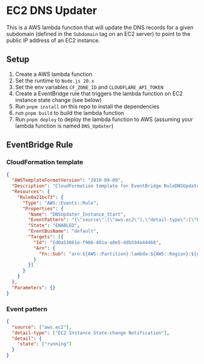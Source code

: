 # EC2 DNS Updater

This is a AWS lambda function that will update the DNS records for a given subdomain (defined in the `Subdomain` tag on an EC2 server) to point to the public IP address of an EC2 instance.

## Setup
1. Create a AWS lambda function
2. Set the runtime to `Node.js 20.x`
3. Set the env variables `CF_ZONE_ID` and `CLOUDFLARE_API_TOKEN`
4. Create a EventBridge rule that triggers the lambda function on EC2 instance state change (see below)
5. Run `pnpm install` on this repo to install the dependencies
6. run `pnpm build` to build the lambda function
7. Run `pnpm deploy` to deploy the lambda function to AWS (assuming your lambda function is named `DNS_Updater`)


## EventBridge Rule
### CloudFormation template
```json
{
  "AWSTemplateFormatVersion": "2010-09-09",
  "Description": "CloudFormation template for EventBridge RuleDNSUpdater_Instance_Start",
  "Resources": {
    "Rule0a21bc73": {
      "Type": "AWS::Events::Rule",
      "Properties": {
        "Name": "DNSUpdater_Instance_Start",
        "EventPattern": "{\"source\":[\"aws.ec2\"],\"detail-type\":[\"EC2 Instance State-change Notification\"],\"detail\":{\"state\":[\"running\"]}}",
        "State": "ENABLED",
        "EventBusName": "default",
        "Targets": [{
          "Id": "Id0a53661e-f906-481a-a0e5-ddb594a44468",
          "Arn": {
            "Fn::Sub": "arn:${AWS::Partition}:lambda:${AWS::Region}:${AWS::AccountId}:function:DNS_Updater"
          }
        }]
      }
    }
  },
  "Parameters": {}
}
```

### Event pattern
```json
{
  "source": ["aws.ec2"],
  "detail-type": ["EC2 Instance State-change Notification"],
  "detail": {
    "state": ["running"]
  }
}
```